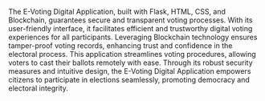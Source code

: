 The E-Voting Digital Application, built with Flask, HTML, CSS, and Blockchain, guarantees secure and transparent voting processes. With its user-friendly interface, it facilitates efficient and trustworthy digital voting experiences for all participants. Leveraging Blockchain technology ensures tamper-proof voting records, enhancing trust and confidence in the electoral process. This application streamlines voting procedures, allowing voters to cast their ballots remotely with ease. Through its robust security measures and intuitive design, the E-Voting Digital Application empowers citizens to participate in elections seamlessly, promoting democracy and electoral integrity.
